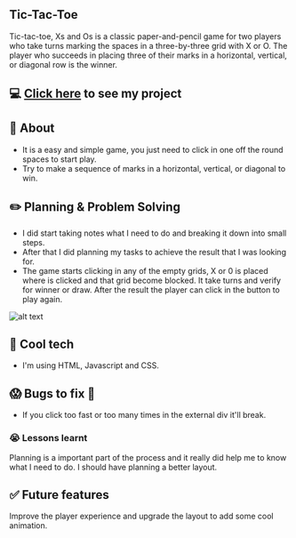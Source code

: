 # 
## Tic-Tac-Toe

Tic-tac-toe, Xs and Os is a classic paper-and-pencil game for two players who take turns marking the spaces in a three-by-three grid with X or O. The player who succeeds in placing three of their marks in a horizontal, vertical, or diagonal row is the winner.

## :computer: [Click here](https://heliamonteiro.github.io/Tic-Tac-Toe/) to see my project

## :page_facing_up: About 


* It is a easy and simple game, you  just need to click in one off the round spaces to start play.
* Try to make a sequence of marks in a horizontal, vertical, or diagonal to win.

## ✏️ Planning & Problem Solving

* I did start taking notes what I need to do and breaking it down into small steps.
* After that I did planning my tasks to achieve the result that I was looking for.
* The game starts clicking in any of the empty grids, X or 0 is placed where is clicked and that grid become blocked. It take turns and verify for winner or draw. After the result the player can click in the button to play again.

![alt text]( https://images.unsplash.com/photo-1589561253898-768105ca91a8?ixlib=rb-1.2.1&ixid=MnwxMjA3fDB8MHxwaG90by1wYWdlfHx8fGVufDB8fHx8&auto=format&fit=crop&w=2338&q=80)

## 🚀 Cool tech

* I'm using HTML, Javascript and CSS.

## 😱 Bugs to fix 💩

* If you click too fast or too many times in the external div it'll break. 

### 😭 Lessons learnt

Planning is a important part of the process and it really did help me to know what I need to do.
I should have planning a better layout.
## ✅ Future features

Improve the player experience and upgrade the layout to add some cool animation.
